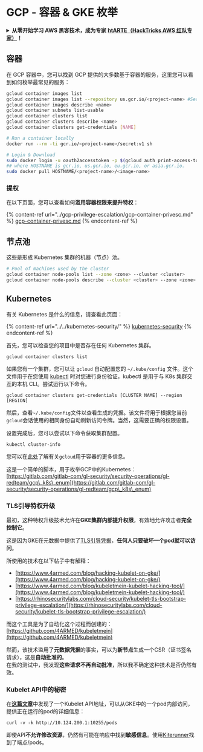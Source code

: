 # GCP - 容器 & GKE 枚举

<details>

<summary><strong>从零开始学习 AWS 黑客技术，成为专家</strong> <a href="https://training.hacktricks.xyz/courses/arte"><strong>htARTE（HackTricks AWS 红队专家）</strong></a><strong>！</strong></summary>

支持 HackTricks 的其他方式：

* 如果您想看到您的**公司在 HackTricks 中做广告**或**下载 PDF 版的 HackTricks**，请查看[**订阅计划**](https://github.com/sponsors/carlospolop)!
* 获取[**官方 PEASS & HackTricks 商品**](https://peass.creator-spring.com)
* 探索[**PEASS 家族**](https://opensea.io/collection/the-peass-family)，我们的独家[**NFTs**](https://opensea.io/collection/the-peass-family)
* **加入** 💬 [**Discord 群组**](https://discord.gg/hRep4RUj7f) 或 [**电报群组**](https://t.me/peass) 或 **关注** 我的 **Twitter** 🐦 [**@carlospolopm**](https://twitter.com/carlospolopm)**。**
* 通过向 [**HackTricks**](https://github.com/carlospolop/hacktricks) 和 [**HackTricks Cloud**](https://github.com/carlospolop/hacktricks-cloud) github 仓库提交 PR 来分享您的黑客技巧。

</details>

## 容器

在 GCP 容器中，您可以找到 GCP 提供的大多数基于容器的服务，这里您可以看到如何枚举最常见的服务：
```bash
gcloud container images list
gcloud container images list --repository us.gcr.io/<project-name> #Search in other subdomains repositories
gcloud container images describe <name>
gcloud container subnets list-usable
gcloud container clusters list
gcloud container clusters describe <name>
gcloud container clusters get-credentials [NAME]

# Run a container locally
docker run --rm -ti gcr.io/<project-name>/secret:v1 sh

# Login & Download
sudo docker login -u oauth2accesstoken -p $(gcloud auth print-access-token) https://HOSTNAME
## where HOSTNAME is gcr.io, us.gcr.io, eu.gcr.io, or asia.gcr.io.
sudo docker pull HOSTNAME/<project-name>/<image-name>
```
### 提权

在以下页面，您可以查看如何**滥用容器权限来提升特权**：

{% content-ref url="../gcp-privilege-escalation/gcp-container-privesc.md" %}
[gcp-container-privesc.md](../gcp-privilege-escalation/gcp-container-privesc.md)
{% endcontent-ref %}

## 节点池

这些是形成 Kubernetes 集群的机器（节点）池。
```bash
# Pool of machines used by the cluster
gcloud container node-pools list --zone <zone> --cluster <cluster>
gcloud container node-pools describe --cluster <cluster> --zone <zone> <node-pool>
```
## Kubernetes

有关 Kubernetes 是什么的信息，请查看此页面：

{% content-ref url="../../kubernetes-security/" %}
[kubernetes-security](../../kubernetes-security/)
{% endcontent-ref %}

首先，您可以检查您的项目中是否存在任何 Kubernetes 集群。
```
gcloud container clusters list
```
如果您有一个集群，您可以让 `gcloud` 自动配置您的 `~/.kube/config` 文件。这个文件用于在您使用 [kubectl](https://kubernetes.io/docs/reference/kubectl/overview/) 时对您进行身份验证，kubectl 是用于与 K8s 集群交互的本机 CLI。尝试运行以下命令。
```
gcloud container clusters get-credentials [CLUSTER NAME] --region [REGION]
```
然后，查看`~/.kube/config`文件以查看生成的凭据。该文件将用于根据您当前`gcloud`会话使用的相同身份自动刷新访问令牌。当然，这需要正确的权限设置。

设置完成后，您可以尝试以下命令获取集群配置。
```
kubectl cluster-info
```
您可以在[此处](https://cloud.google.com/sdk/gcloud/reference/container/)了解有关`gcloud`用于容器的更多信息。

这是一个简单的脚本，用于枚举GCP中的Kubernetes：[https://gitlab.com/gitlab-com/gl-security/security-operations/gl-redteam/gcp\_k8s\_enum](https://gitlab.com/gitlab-com/gl-security/security-operations/gl-redteam/gcp\_k8s\_enum)

### TLS引导特权升级

最初，这种特权升级技术允许在**GKE集群内部提升权限**，有效地允许攻击者**完全控制它**。

这是因为GKE在元数据中提供了[TLS引导凭据](https://kubernetes.io/docs/reference/command-line-tools-reference/kubelet-tls-bootstrapping/)，**任何人只要破坏一个pod就可以访问**。

所使用的技术在以下帖子中有解释：

* [https://www.4armed.com/blog/hacking-kubelet-on-gke/](https://www.4armed.com/blog/hacking-kubelet-on-gke/)
* [https://www.4armed.com/blog/kubeletmein-kubelet-hacking-tool/](https://www.4armed.com/blog/kubeletmein-kubelet-hacking-tool/)
* [https://rhinosecuritylabs.com/cloud-security/kubelet-tls-bootstrap-privilege-escalation/](https://rhinosecuritylabs.com/cloud-security/kubelet-tls-bootstrap-privilege-escalation/)

而这个工具是为了自动化这个过程而创建的：[https://github.com/4ARMED/kubeletmein](https://github.com/4ARMED/kubeletmein)

然而，该技术滥用了**元数据凭据**的事实，可以为**新节点**生成一个CSR（证书签名请求），这是**自动批准的**。\
在我的测试中，我发现**这些请求不再自动批准**，所以我不确定这种技术是否仍然有效。

### Kubelet API中的秘密 <a href="#the-kubelet-api-git-secrets-redux" id="the-kubelet-api-git-secrets-redux"></a>

在[**这篇文章**](https://blog.assetnote.io/2022/05/06/cloudflare-pages-pt3/)中发现了一个Kubelet API地址，可以从GKE中的一个pod内部访问，提供正在运行的pod的详细信息：
```
curl -v -k http://10.124.200.1:10255/pods
```
即使API**不允许修改资源**，仍然有可能在响应中找到**敏感信息**。使用[Kiterunner](https://github.com/assetnote/kiterunner)找到了端点/pods。
